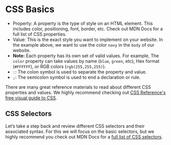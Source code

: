 # CSS Basics
  - Property: A property is the type of style on an HTML element. This includes color, positioning, font, border, etc. Check out MDN Docs for a full list of CSS properties.
  - Value: This is the exact style you want to implement on your website. In the example above, we want to use the color `navy` in the `body` of our website.
  - **Note:** Each property has its own set of valid values. For example, The `color` property can take values by name (`blue`, `green`, etc), Hex format (`#FFFFFF`), or RGB colors (`rgb(255,255,255)`).
- `:`: The colon symbol is used to separate the property and value.
- `;`: The semicolon symbol is used to end a declaration or rule.

There are many great reference materials to read about different CSS properties and values. We highly recommend checking out [CSS Reference's free visual guide to CSS](https://cssreference.io/).
## CSS Selectors

Let’s take a step back and review different CSS selectors and their associated syntax. For this we will focus on the basic selectors, but we highly recommend you check out MDN Docs for a [full list of CSS selectors](https://developer.mozilla.org/en-US/docs/Web/CSS/CSS_Selectors).
